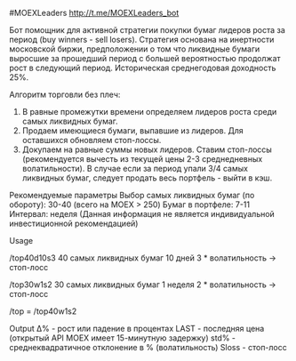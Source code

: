 #MOEXLeaders
http://t.me/MOEXLeaders_bot

Бот помощник для активной стратегии покупки бумаг лидеров роста за период (buy winners - sell losers).
Стратегия основана на инертности московской биржи, предположении о том что ликвидные бумаги выросшие за прошедший период с большей вероятностью продолжат рост в следующий период.
Историческая среднегодовая доходность 25%.

Алгоритм торговли без плеч:
1) В равные промежутки времени определяем лидеров роста среди самых ликвидных бумаг.
2) Продаем имеющиеся бумаги, выпавшие из лидеров. Для оставшихся обновляем стоп-лоссы.
3) Докупаем на равные суммы новых лидеров. Ставим стоп-лоссы (рекомендуется вычесть из текущей цены 2-3 среднедневных волатильности).
В случае если за период упали 3/4 самых ликвидных бумаг, следует продать весь портфель - выйти в кэш.

Рекомендуемые параметры
Выбор самых ликвидных бумаг (по обороту): 30-40 (всего на MOEX > 250)
Бумаг в портфеле: 7-11
Интервал: неделя
(Данная информация не является индивидуальной инвестиционной рекомендацией)

Usage

/top40d10s3
40 самых ликвидных бумаг
10 дней
3 * волатильность -> стоп-лосс

/top30w1s2
30 самых ликвидных бумаг
1 неделя
2 * волатильность -> стоп-лосс

/top = /top40w1s2

Output
Δ% - рост или падение в процентах
LAST - последняя цена (открытый API MOEX имеет 15-минутную задержку)
std% - среднеквадратичное отклонение в % (волатильность)
Sloss - стоп-лосс
